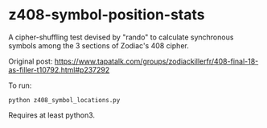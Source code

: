 # z408-symbol-position-stats
A cipher-shuffling test devised by "rando" to calculate synchronous symbols among the 3 sections of Zodiac's 408 cipher.

Original post: https://www.tapatalk.com/groups/zodiackillerfr/408-final-18-as-filler-t10792.html#p237292

To run:

`python z408_symbol_locations.py`

Requires at least python3.



